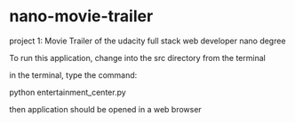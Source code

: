 # nano-movie-trailer
project 1: Movie Trailer of the udacity full stack web developer nano degree

To run this application, change into the src directory from the terminal

 in the terminal, type the command: 
 
 python entertainment_center.py
 
 then application should be opened in a web browser